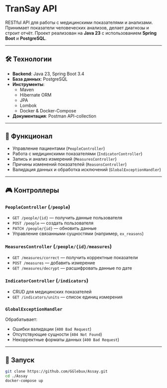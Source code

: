 # TranSay API

RESTful API для работы с медицинскими показателями и анализами.
Принимает показатели человеческих анализов, делает диагнозы и строит отчёт.
Проект реализован на **Java 23** с использованием **Spring Boot** и **PostgreSQL**.

---

## 🛠 Технологии
- **Backend**: Java 23, Spring Boot 3.4
- **База данных**: PostgreSQL
- **Инструменты**: 
  - Maven
  - Hibernate ORM
  - JPA
  - Lombok
  - Docker & Docker-Compose
- **Документация**: Postman API-collection

---

## 🎯 Функционал
- Управление пациентами (`PeopleController`)
- Работа с медицинскими показателями (`IndicatorController`)
- Запись и анализ измерений (`MeasuresController`)
- Причины изменений показателей (`ReasonsController`)
- Валидация данных и обработка исключений (`GlobalExceptionHandler`)

---

## 🎮 Контроллеры

### `PeopleController` (`/people`)
- `GET /people/{id}` — получить данные пользователя
- `POST /people` — создать пользователя
- `PATCH /people/{id}` — обновить данные
- Управление связанными сущностями (например, `ex_reasons`)

### `MeasuresController` (`/people/{id}/measures`)
- `GET /measures/correct` — получить корректные показатели
- `POST /measures` — добавить измерение
- `GET /measures/decrypt` — расшифровать данные по дате

### `IndicatorController` (`/indicators`)
- CRUD для медицинских показателей
- `GET /indicators/units` — список единиц измерения

### `GlobalExceptionHandler`
Обрабатывает:
- Ошибки валидации (`400 Bad Request`)
- Отсутствующие сущности (`404 Not Found`)
- Некорректные форматы данных (`400 Bad Request`)

---

## 🚀 Запуск
```bash
git clone https://github.com/GGlebux/Assay.git
cd ./Assay
docker-compose up
```
